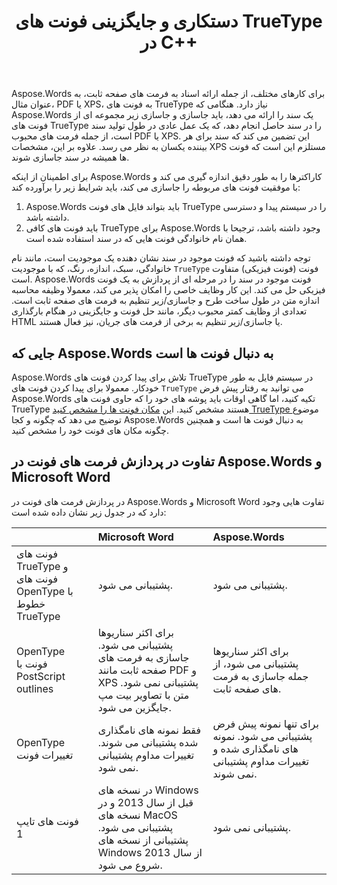 ﻿---
title: دستکاری و جایگزینی فونت های TrueType در C++
second_title: Aspose.Words برای C++
articleTitle: دستکاری و جایگزینی فونت های TrueType
linktitle: دستکاری و جایگزینی فونت های TrueType
description: "Aspose.Words برای C++ می تواند فونت های صحیح TrueType را در سند حاصل قرار دهد تا اطمینان حاصل شود که به طور دقیق نمایش داده می شود. اگر یک فونت یا یک کاراکتر خاص در دسترس نباشد، Aspose.Words برای جایگزینی فونت مناسب جستجو می کند یا از مکانیزم فونت پشتیبان استفاده می کند."
type: docs
weight: 10
url: /fa/cpp/manipulate-and-substitute-truetype-fonts/
---

Aspose.Words برای کارهای مختلف، از جمله ارائه اسناد به فرمت های صفحه ثابت، به عنوان مثال، PDF یا XPS، به فونت های TrueType نیاز دارد. هنگامی که Aspose.Words یک سند را ارائه می دهد، باید جاسازی و جاسازی زیر مجموعه ای از فونت های TrueType را در سند حاصل انجام دهد، که یک عمل عادی در طول تولید سند است، از جمله فرمت های محبوب PDF یا XPS. این تضمین می کند که سند برای هر بیننده یکسان به نظر می رسد. علاوه بر این، مشخصات XPS مستلزم این است که فونت ها همیشه در سند جاسازی شوند.

برای اطمینان از اینکه Aspose.Words کاراکترها را به طور دقیق اندازه گیری می کند و با موفقیت فونت های مربوطه را جاسازی می کند، باید شرایط زیر را برآورده کند:

1. Aspose.Words باید بتواند فایل های فونت TrueType را در سیستم پیدا و دسترسی داشته باشد.
1. باید فونت های کافی TrueType برای Aspose.Words وجود داشته باشد، ترجیحا با همان نام خانوادگی فونت هایی که در سند استفاده شده است.

توجه داشته باشید که فونت موجود در سند نشان دهنده یک موجودیت است، مانند نام خانوادگی، سبک، اندازه، رنگ، که با موجودیت `TrueType` فونت (فونت فیزیکی) متفاوت است. Aspose.Words فونت موجود در سند را در مرحله ای از پردازش به یک فونت فیزیکی حل می کند. این کار وظایف خاصی را امکان پذیر می کند، معمولا وظیفه محاسبه اندازه متن در طول ساخت طرح و جاسازی/زیر تنظیم به فرمت های صفحه ثابت است. تعدادی از وظایف کمتر محبوب دیگر، مانند حل فونت و جایگزینی در هنگام بارگذاری HTML یا جاسازی/زیر تنظیم به برخی از فرمت های جریان، نیز فعال هستند.

## جایی که Aspose.Words به دنبال فونت ها است

Aspose.Words تلاش برای پیدا کردن فونت های TrueType در سیستم فایل به طور خودکار. معمولا برای پیدا کردن فونت های `TrueType` می توانید به رفتار پیش فرض Aspose.Words تکیه کنید، اما گاهی اوقات باید پوشه های خود را که حاوی فونت های TrueType هستند مشخص کنید. این [مکان فونت ها را مشخص کنید TrueType ](/words/cpp/specify-truetype-fonts-location/) موضوع توضیح می دهد که چگونه و کجا Aspose.Words به دنبال فونت ها است و همچنین چگونه مکان های فونت خود را مشخص کنید.

## تفاوت در پردازش فرمت های فونت در Aspose.Words و Microsoft Word

در پردازش فرمت های فونت در Aspose.Words و Microsoft Word تفاوت هایی وجود دارد که در جدول زیر نشان داده شده است:

|  | Microsoft Word | Aspose.Words |
| :- | :- | :- |
| فونت های TrueType و فونت های OpenType با خطوط TrueType | پشتیبانی می شود. | پشتیبانی می شود. |
| OpenType فونت با PostScript outlines | برای اکثر سناریوها پشتیبانی می شود. جاسازی به فرمت های صفحه ثابت مانند PDF و XPS پشتیبانی نمی شود. متن با تصاویر بیت مپ جایگزین می شود. | برای اکثر سناریوها پشتیبانی می شود، از جمله جاسازی به فرمت های صفحه ثابت. |
| OpenType تغییرات فونت | فقط نمونه های نامگذاری شده پشتیبانی می شوند. تغییرات مداوم پشتیبانی نمی شود. | برای تنها نمونه پیش فرض پشتیبانی می شود. نمونه های نامگذاری شده و تغییرات مداوم پشتیبانی نمی شوند. |
| فونت های تایپ 1 | در نسخه های Windows قبل از سال 2013 و در نسخه های MacOS پشتیبانی می شود. پشتیبانی از نسخه های Windows از سال 2013 شروع می شود. | پشتیبانی نمی شود. |



